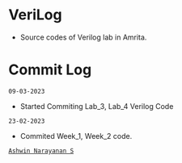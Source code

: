 # VeriLog

- Source codes of Verilog lab in Amrita.

# Commit Log

`09-03-2023`
- Started Commiting Lab_3, Lab_4 Verilog Code

`23-02-2023` 
- Commited Week_1, Week_2 code.

[`Ashwin Narayanan S`](https://ashrockzzz2003.github.io/portfolio/)
